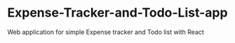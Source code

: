 # Expense-Tracker-and-Todo-List-app
Web application for simple Expense tracker and Todo list with React

